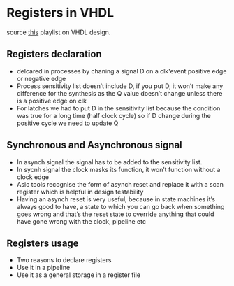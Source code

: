 # Registers in VHDL 
source [this](https://www.youtube.com/playlist?list=PLyWAP9QBe16p2HXVcyEgGAFicXJI797jK) playlist on VHDL design.

## Registers declaration
-  delcared in processes by chaning a signal D on a clk'event positive edge or negative edge
- Process sensitivity list doesn’t include D, if you put D, it won’t make any difference for the synthesis as the Q value doesn’t change unless there is a positive edge on clk
- For latches we had to put D in the sensitivity list because the condition was true for a long time (half clock cycle) so if D change during the positive cycle we need to update Q
  

## Synchronous and Asynchronous signal
- In asynch signal the signal has to be added to the sensitivity list. 
- In sycnh signal the clock masks its function, it won’t function without a clock edge
- Asic tools recognise the form of asynch reset and replace it with a scan register which is helpful in design testability
- Having an asynch reset is very useful, because in state machines it’s always good to have, a state to which you can go back when something goes wrong and that’s the reset state to override anything that could have gone wrong with the clock, pipeline etc
  
## Registers usage
- Two reasons to declare registers 
- Use it in a pipeline
- Use it as a general storage in a register file
